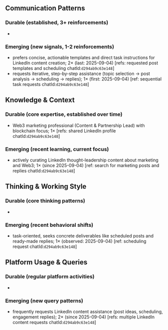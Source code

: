 ## Communication Patterns
### Durable (established, 3+ reinforcements)
- 

### Emerging (new signals, 1-2 reinforcements)
- prefers concise, actionable templates and direct task instructions for LinkedIn content creation; 2× (last: 2025-09-04) [refs: requested post templates and scheduling chatId:`d294ab9c63e148`]
- requests iterative, step-by-step assistance (topic selection → post analysis → scheduling → replies); 1× (first: 2025-09-04) [ref: sequential task requests chatId:`d294ab9c63e148`]

## Knowledge & Context
### Durable (core expertise, established over time)
- Web3 marketing professional (Content & Partnership Lead) with blockchain focus; 1× [refs: shared LinkedIn profile chatId:`d294ab9c63e148`]

### Emerging (recent learning, current focus)
- actively curating LinkedIn thought-leadership content about marketing and Web3; 1× (since 2025-09-04) [ref: search for marketing posts and replies chatId:`d294ab9c63e148`]

## Thinking & Working Style
### Durable (core thinking patterns)
- 

### Emerging (recent behavioral shifts)
- task-oriented, seeks concrete deliverables like scheduled posts and ready-made replies; 1× (observed: 2025-09-04) [ref: scheduling request chatId:`d294ab9c63e148`]

## Platform Usage & Queries
### Durable (regular platform activities)
- 

### Emerging (new query patterns)
- frequently requests LinkedIn content assistance (post ideas, scheduling, engagement replies); 2× (since 2025-09-04) [refs: multiple LinkedIn content requests chatId:`d294ab9c63e148`]